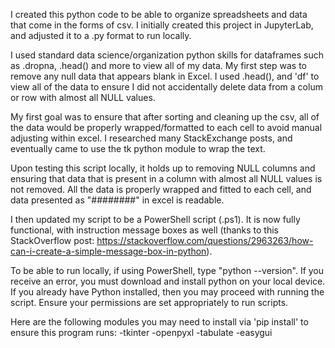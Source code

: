 I created this python code to be able to organize spreadsheets and data that come in the forms of csv.
I initially created this project in JupyterLab, and adjusted it to a .py format to run locally.

I used standard data science/organization python skills for dataframes such as .dropna, .head() and more to view all of my data.
My first step was to remove any null data that appears blank in Excel. I used .head(), and 'df' to view all of the data to ensure I did not accidentally delete data from a colum or row with almost all NULL values.

My first goal was to ensure that after sorting and cleaning up the csv, all of the data would be properly wrapped/formatted to each cell to avoid manual adjusting within excel.
I researched many StackExchange posts, and eventually came to use the tk python module to wrap the text.

Upon testing this script locally, it holds up to removing NULL columns and ensuring that data that is present in a column with almost all NULL values is not removed. All the data is properly wrapped and fitted to each cell, and data presented as "########" in excel is readable.

I then updated my script to be a PowerShell script (.ps1). It is now fully functional, with instruction message boxes as well (thanks to this StackOverflow post: https://stackoverflow.com/questions/2963263/how-can-i-create-a-simple-message-box-in-python).

To be able to run locally, if using PowerShell, type "python --version". If you receive an error, you must download and install python on your local device. If you already have Python installed, then you may proceed with running the script. Ensure your permissions are set appropriately to run scripts.

Here are the following modules you may need to install via 'pip install' to ensure this program runs:
  -tkinter
  -openpyxl
  -tabulate
  -easygui
